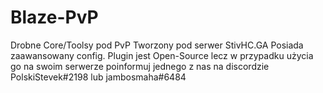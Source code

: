 # Blaze-PvP
Drobne Core/Toolsy pod PvP
Tworzony pod serwer StivHC.GA
Posiada zaawansowany config.
Plugin jest Open-Source lecz w przypadku użycia go na swoim serwerze poinformuj jednego z nas na discordzie PolskiStevek#2198 lub jambosmaha#6484
